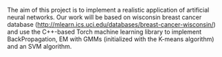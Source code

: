 The aim of this project is to implement a realistic application of artificial neural networks. Our work will be based on wisconsin breast cancer database (http://mlearn.ics.uci.edu/databases/breast-cancer-wisconsin/) and use the C++-based Torch machine learning library to implement BackPropagation, EM with GMMs (initialized with the K-means algorithm) and an SVM algorithm.